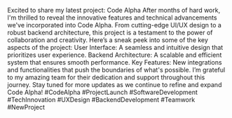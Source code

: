  Excited to share my latest project: Code Alpha  After months of hard work, I'm thrilled to reveal the innovative features and technical advancements we've incorporated into Code Alpha. From cutting-edge UI/UX design to a robust backend architecture, this project is a testament to the power of collaboration and creativity.  Here’s a sneak peek into some of the key aspects of the project:  User Interface: A seamless and intuitive design that prioritizes user experience. Backend Architecture: A scalable and efficient system that ensures smooth performance. Key Features: New integrations and functionalities that push the boundaries of what's possible. I’m grateful to my amazing team for their dedication and support throughout this journey. Stay tuned for more updates as we continue to refine and expand Code Alpha!  #CodeAlpha #ProjectLaunch #SoftwareDevelopment #TechInnovation #UXDesign #BackendDevelopment #Teamwork #NewProject
